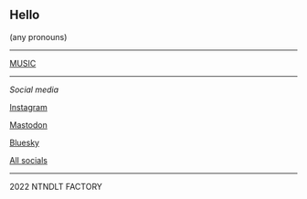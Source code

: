 ## Hello

(any pronouns)

----

[MUSIC](https://linktr.ee/nintendult)

----

_Social media_

[Instagram](https://www.instagram.com/nintendult)

<a rel="me" href="https://mastodon.social/@Nintendult">Mastodon</a>

[Bluesky](https://bsky.app/profile/nintendult.xyz)

[All socials](/social-media)

----

2022 NTNDLT FACTORY
